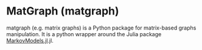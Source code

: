 # MatGraph (matgraph)
matgraph (e.g. matrix graphs) is a Python package for matrix-based
graphs manipulation. It is a python wrapper around the Julia package
[MarkovModels.jl](https://github.com/FAST-ASR/MarkovModels.jl).jl.

